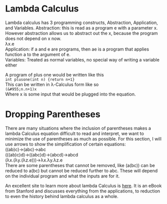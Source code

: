 Lambda Calculus
===============
Lambda calculus has 3 programming constructs, Abstraction, Application, and Variables. 
Abstraction: this is read as a program e with a parameter x. However abstraction allows us to abstract out the x, because the program does not depend on x now.  
&#955;x.e  
Application: if a and e are programs, then ae is a program that applies function a to the argument of e.  
Variables: Treated as normal variables, no special way of writing a variable either

A program of plus one would be written like this  
`int plusone(int n) {return n+1}`  
This can be written in &#955;-Calculus form like so  
`(&#955;n.n+1)x`  
Where x is some input that would be plugged into the equation.  

Dropping Parentheses
====================
There are many situations where the inclusion of parentheses makes a lambda Calculus equation difficult to read and interpret, we want to minimize the use of parentheses as much as possible. For this section, I will use arrows to show the simplification of certain equations:  
((ab)c)->(abc)->abc  
(((ab)c)d)->((abc)d)->(abcd)->abcd  
(&#955;x.(&#955;y.(&#955;z.e)))->&#955;x.&#955;y.&#955;z.e  
There are some parentheses that cannot be removed, like (a(bc)) can be reduced to a(bc) but cannot be reduced further to abc. These will depend on the individual program and what the inputs are for it. 

An excellent site to learn more about lambda Calculus is [here](https://plato.stanford.edu/entries/lambda-calculus/). It is an eBook from Stanford and discusses everything from the applications, to reduction to even the history behind lambda calculus as a whole. 
